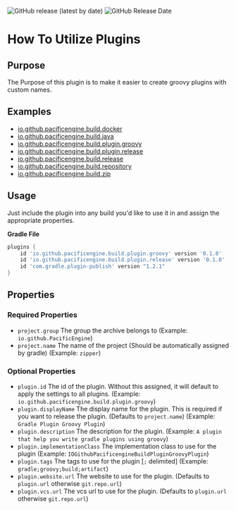 ![GitHub release (latest by date)](https://img.shields.io/github/v/release/PacificEngine/gradle-plugins?style=flat-square)
![GitHub Release Date](https://img.shields.io/github/release-date/PacificEngine/gradle-plugins?label=last%20release&style=flat-square)

# How To Utilize Plugins

## Purpose
The Purpose of this plugin is to make it easier to create groovy plugins with custom names.

## Examples

* [io.github.pacificengine.build.docker](https://github.com/PacificEngine/build/tree/main/docker)
* [io.github.pacificengine.build.java](https://github.com/PacificEngine/build/tree/main/java)
* [io.github.pacificengine.build.plugin.groovy](https://github.com/PacificEngine/build/tree/main/plugin/groovy)
* [io.github.pacificengine.build.plugin.release](https://github.com/PacificEngine/build/tree/main/plugin/release)
* [io.github.pacificengine.build.release](https://github.com/PacificEngine/build/tree/main/release)
* [io.github.pacificengine.build.repository](https://github.com/PacificEngine/build/tree/main/repository)
* [io.github.pacificengine.build.zip](https://github.com/PacificEngine/build/tree/main/zip)

## Usage

Just include the plugin into any build you'd like to use it in and assign the appropriate properties.

__Gradle File__
```groovy
plugins {
    id 'io.github.pacificengine.build.plugin.groovy' version '0.1.0'
    id 'io.github.pacificengine.build.plugin.release' version '0.1.0'
    id 'com.gradle.plugin-publish' version "1.2.1"
}
```

## Properties
### Required Properties
* `project.group` The group the archive belongs to (Example: `io.github.PacificEngine`)
* `project.name` The name of the project (Should be automatically assigned by gradle) (Example: `zipper`)

### Optional Properties
* `plugin.id` The id of the plugin. Without this assigned, it will default to apply the settings to all plugins. (Example: `io.github.pacificengine.build.plugin.groovy`)
* `plugin.displayName` The display name for the plugin. This is required if you want to release the plugin. (Defaults to `project.name`) (Example: `Gradle Plugin Groovy Plugin`)
* `plugin.description` The description for the plugin. (Example: `A plugin that help you write gradle plugins using groovy`)
* `plugin.implementationClass` The implementation class to use for the plugin (Example: `IOGithubPacificengineBuildPluginGroovyPlugin`)
* `plugin.tags` The tags to use for the plugin [`;` delimited] (Example: `gradle;groovy;build;artifact`)
* `plugin.website.url` The website to use for the plugin. (Defaults to `plugin.url` otherwise `git.repo.url`)
* `plugin.vcs.url` The vcs url to use for the plugin. (Defaults to `plugin.url` otherwise `git.repo.url`)